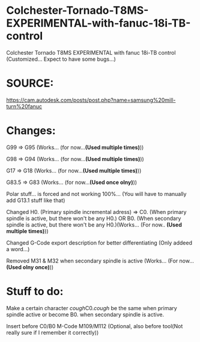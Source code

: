 # Colchester-Tornado-T8MS-EXPERIMENTAL-with-fanuc-18i-TB-control

Colchester Tornado T8MS EXPERIMENTAL with fanuc 18i-TB control (Customized... Expect to have some bugs...)

# SOURCE:

https://cam.autodesk.com/posts/post.php?name=samsung%20mill-turn%20fanuc

# Changes:

G99 => G95 (Works... (for now...**(Used multiple times)**))

G98 => G94 (Works... (for now...**(Used multiple times)**))

G17 => G18 (Works... (for now...**(Used multiple times)**))

G83.5 => G83 (Works... (for now...**(Used once olny)**))

Polar stuff... is forced and not working 100%... (You will have to manually add G13.1 stuff like that)

Changed H0. (Primary spindle incremental adress) => C0. (When primary spindle is active, but there won't be any H0.) OR B0. (When secondary spindle is active, but there won't be any H0.)(Works... (For now.. **(Used multiple times)**))

Changed G-Code export description for better differentiating (Only addeed a word...)

Removed M31 & M32 when secondary spindle is active (Works... (For now...**(Used olny once)**))

# Stuff to do:

Make a certain character *cough*C0.*cough* be the same when primary spindle active or become B0. when secondary spindle is active.

Insert before C0/B0 M-Code M109/M112 (Optional, also before tool(Not really sure if I remember it correctly))



